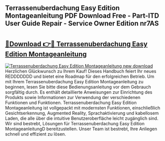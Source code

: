 ## Terrassenuberdachung Easy Edition Montageanleitung PDF Download Free - Part-ITD User Guide Repair - Service Owner Edition nr7AS

# <h2><a href="http://df7gz7.blite.top/?on=Terrassenuberdachung+Easy+Edition+Montageanleitung">🔗Download 👉🔴 Terrassenuberdachung Easy Edition Montageanleitung</a></h2>

[![Terrassenuberdachung Easy Edition Montageanleitung new download](https://i.imgur.com/lujVjoI.png)](http://df7gz7.blite.top/?on=Terrassenuberdachung+Easy+Edition+Montageanleitung)
Herzlichen Glückwunsch zu Ihrem Kauf! Dieses Handbuch feiert Ihr neues REDDDDDDD und bietet eine Roadmap für den erfolgreichen Betrieb. Um mit Ihrem Terrassenuberdachung Easy Edition Montageanleitung zu beginnen, lesen Sie bitte diese Bedienungsanleitung vor dem Gebrauch sorgfältig durch. Es enthält detaillierte Anweisungen zur Einrichtung des Produkts sowie Informationen zur Verwendung der verschiedenen Funktionen und Funktionen. Terrassenuberdachung Easy Edition Montageanleitung ist vollgepackt mit modernsten Funktionen, einschließlich Gesichtserkennung, Augmented Reality, Sprachaktivierung und kabellosem Laden, die alle über die intuitive Benutzeroberfläche leicht zugänglich sind. Wir sind bestrebt, Lösungen für Terrassenuberdachung Easy Edition MontageanleitungD bereitzustellen. Unser Team ist bestrebt, Ihre Anliegen schnell und effizient zu lösen.
